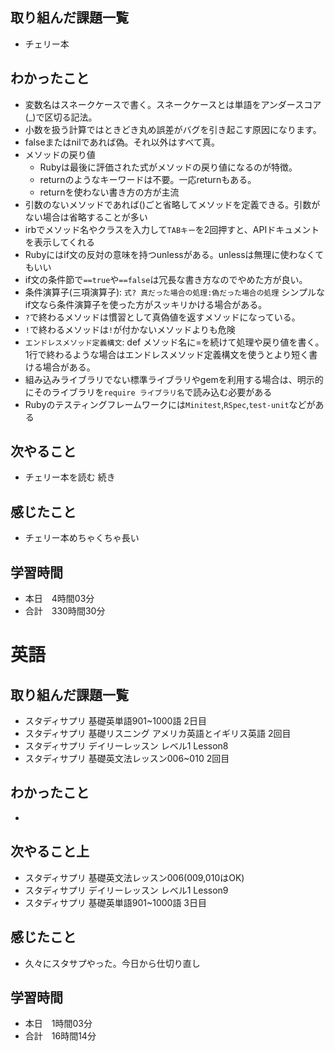 ## 取り組んだ課題一覧
- チェリー本
## わかったこと
- 変数名はスネークケースで書く。スネークケースとは単語をアンダースコア(_)で区切る記法。
- 小数を扱う計算ではときどき丸め誤差がバグを引き起こす原因になります。
- falseまたはnilであれば偽。それ以外はすべて真。
- メソッドの戻り値
    - Rubyは最後に評価された式がメソッドの戻り値になるのが特徴。
    - returnのようなキーワードは不要。一応returnもある。
    - returnを使わない書き方の方が主流
- 引数のないメソッドであれば()ごと省略してメソッドを定義できる。引数がない場合は省略することが多い
- irbでメソッド名やクラスを入力して`TABキー`を2回押すと、APIドキュメントを表示してくれる
- Rubyにはif文の反対の意味を持つunlessがある。unlessは無理に使わなくてもいい
- if文の条件節で`==true`や`==false`は冗長な書き方なのでやめた方が良い。
- 条件演算子(三項演算子): `式? 真だった場合の処理:偽だった場合の処理` シンプルなif文なら条件演算子を使った方がスッキリかける場合がある。
- `?`で終わるメソッドは慣習として真偽値を返すメソッドになっている。
- `!`で終わるメソッドは`!`が付かないメソッドよりも危険
- `エンドレスメソッド定義構文`: def メソッド名に=を続けて処理や戻り値を書く。1行で終わるような場合はエンドレスメソッド定義構文を使うとより短く書ける場合がある。
- 組み込みライブラリでない標準ライブラリやgemを利用する場合は、明示的にそのライブラリを`require ライブラリ名`で読み込む必要がある
- Rubyのテスティングフレームワークには`Minitest`,`RSpec`,`test-unit`などがある
## 次やること
- チェリー本を読む 続き
## 感じたこと
- チェリー本めちゃくちゃ長い
## 学習時間
- 本日　4時間03分
- 合計　330時間30分


# 英語
## 取り組んだ課題一覧
- スタディサプリ 基礎英単語901~1000語 2日目
- スタディサプリ 基礎リスニング アメリカ英語とイギリス英語 2回目
- スタディサプリ デイリーレッスン レベル1 Lesson8
- スタディサプリ 基礎英文法レッスン006~010 2回目
## わかったこと
- 
## 次やること上
- スタディサプリ 基礎英文法レッスン006(009,010はOK)
- スタディサプリ デイリーレッスン レベル1 Lesson9
- スタディサプリ 基礎英単語901~1000語 3日目
## 感じたこと
- 久々にスタサプやった。今日から仕切り直し
## 学習時間
- 本日　1時間03分
- 合計　16時間14分